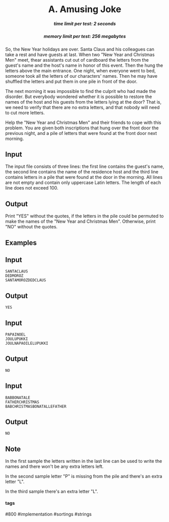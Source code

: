 <h1 style='text-align: center;'> A. Amusing Joke</h1>

<h5 style='text-align: center;'>time limit per test: 2 seconds</h5>
<h5 style='text-align: center;'>memory limit per test: 256 megabytes</h5>

So, the New Year holidays are over. Santa Claus and his colleagues can take a rest and have guests at last. When two "New Year and Christmas Men" meet, thear assistants cut out of cardboard the letters from the guest's name and the host's name in honor of this event. Then the hung the letters above the main entrance. One night, when everyone went to bed, someone took all the letters of our characters' names. Then he may have shuffled the letters and put them in one pile in front of the door.

The next morning it was impossible to find the culprit who had made the disorder. But everybody wondered whether it is possible to restore the names of the host and his guests from the letters lying at the door? That is, we need to verify that there are no extra letters, and that nobody will need to cut more letters.

Help the "New Year and Christmas Men" and their friends to cope with this problem. You are given both inscriptions that hung over the front door the previous night, and a pile of letters that were found at the front door next morning.

## Input

The input file consists of three lines: the first line contains the guest's name, the second line contains the name of the residence host and the third line contains letters in a pile that were found at the door in the morning. All lines are not empty and contain only uppercase Latin letters. The length of each line does not exceed 100.

## Output

Print "YES" without the quotes, if the letters in the pile could be permuted to make the names of the "New Year and Christmas Men". Otherwise, print "NO" without the quotes.

## Examples

## Input


```
SANTACLAUS  
DEDMOROZ  
SANTAMOROZDEDCLAUS  

```
## Output


```
YES  

```
## Input


```
PAPAINOEL  
JOULUPUKKI  
JOULNAPAOILELUPUKKI  

```
## Output


```
NO  

```
## Input


```
BABBONATALE  
FATHERCHRISTMAS  
BABCHRISTMASBONATALLEFATHER  

```
## Output


```
NO  

```
## Note

In the first sample the letters written in the last line can be used to write the names and there won't be any extra letters left.

In the second sample letter "P" is missing from the pile and there's an extra letter "L".

In the third sample there's an extra letter "L".



#### tags 

#800 #implementation #sortings #strings 